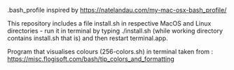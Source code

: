 .bash_profile inspired by https://natelandau.com/my-mac-osx-bash_profile/
	
This repository includes a file install.sh in respective MacOS and Linux directories - run it in terminal by typing ./install.sh (while working directory contains install.sh that is)
and then restart terminal.app.
	
Program that visualises colours (256-colors.sh) in terminal taken from : https://misc.flogisoft.com/bash/tip_colors_and_formatting
